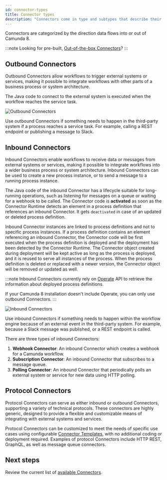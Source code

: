 ```yaml
---
id: connector-types
title: Connector types
description: "Connectors come in type and subtypes that describe their functionality."
---
```


Connectors are categorized by the direction data flows into or out of Camunda 8.

:::note
Looking for pre-built, [Out-of-the-box Connectors](/components/connectors/out-of-the-box-connectors/available-connectors-overview.md)?
:::

## Outbound Connectors

Outbound Connectors allow workflows to trigger external systems or services, making it possible to integrate workflows with other parts of a business process or system architecture.

The Java code to connect to the external system is executed when the workflow reaches the service task.

![Outbound Connectors](img/outbound-connectors.png)

Use outbound Connectors if something needs to happen in the third-party system if a process reaches a service task. For example, calling a REST endpoint or publishing a message to Slack.

## Inbound Connectors

Inbound Connectors enable workflows to receive data or messages from external systems or services, making it possible to integrate workflows into a wider business process or system architecture.
Inbound Connectors can be used to create a new process instance, or to send a message to a running process instance.

The Java code of the inbound Connector has a lifecycle suitable for long-running operations, such as listening for messages on a queue or waiting for a webhook to be called.
The Connector code is **activated** as soon as the Connector Runtime detects an element in a process definition that references an inbound Connector. It gets `deactivated` in case of an updated or deleted process definition.

Inbound Connector instances are linked to process definitions and not to specific process instances. If a process definition contains an element referencing an inbound Connector, the Connector code will be first executed when the process definition is deployed and the deployment has been detected by the Connector Runtime.
The Connector object created during deployment will be kept active as long as the process is deployed, and it is reused to serve all instances of the process.
When the process definition is deleted or replaced with a newer version, the Connector object will be removed or updated as well.

:::note
Inbound Connectors currently rely on [Operate](../../operate/operate-introduction) API to retrieve the information about deployed process definitions.

If your Camunda 8 installation doesn't include Operate, you can only use outbound Connectors.
:::

![Inbound Connectors](img/inbound-connectors.png)

Use inbound Connectors if something needs to happen within the workflow engine because of an external event in the third-party system. For example, because a Slack message was published, or a REST endpoint is called.

There are three types of inbound Connectors:

1. **Webhook Connector**: An inbound Connector which creates a webhook for a Camunda workflow.
2. **Subscription Connector**: An inbound Connector that subscribes to a message queue.
3. **Polling Connector**: An inbound Connector that periodically polls an external system or service for new data using HTTP polling.

## Protocol Connectors

Protocol Connectors can serve as either inbound or outbound Connectors, supporting a variety of technical protocols. These connectors are highly generic, designed to provide a flexible and customizable means of integrating with external systems and services.

Protocol Connectors can be customized to meet the needs of specific use cases using configurable [Connector Templates](manage-connector-templates.md), with no additional coding or deployment required. Examples of protocol Connectors include HTTP REST, GraphQL, as well as message queue connectors.

## Next steps

Review the current list of [available Connectors](/components/connectors/out-of-the-box-connectors/available-connectors-overview.md).
